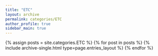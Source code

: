 ```yaml
---
title: "ETC"
layout: archive
permalink: categories/ETC
author_profile: true
sidebar_main: true
---
```



{% assign posts = site.categories.ETC %}
{% for post in posts %} {% include archive-single.html type=page.entries_layout %} {% endfor %}
